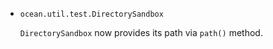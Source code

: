 * `ocean.util.test.DirectorySandbox`

  `DirectorySandbox` now provides its path via `path()` method.
